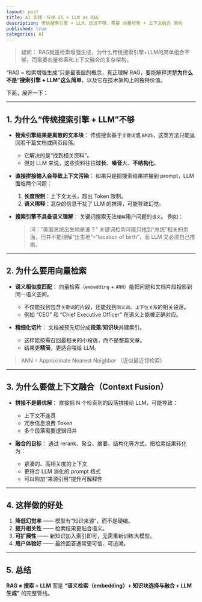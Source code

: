 ```yaml
---
layout: post
title: AI 实践：传统 ES + LLM vs RAG
description: 传统搜索引擎 + LLM，远远不够，需要 向量检索 + 上下文融合 架构
published: true
categories: AI 
---
```


> 疑问： RAG就是检索增强生成，为什么传统搜索引擎+LLM的简单组合不够，而需要向量检索和上下文融合的复杂架构。



“RAG = 检索增强生成”只是最表层的概念，真正理解 RAG，要能解释清楚**为什么不是“搜索引擎 + LLM”这么简单**，以及它在技术架构上的独特价值。

下面，展开一下：

---

## 1. 为什么“传统搜索引擎 + LLM”不够

* **搜索引擎结果是离散的文本块**：
  传统搜索基于`关键词`或 `BM25`，这类方法只能返回若干篇文档或网页段落。
  * 它解决的是“找到相关资料”。
  * 但对 LLM 来说，这些资料往往**过长**、**噪音**大、**不结构化**。

* **直接拼接输入会导致上下文污染**：
  如果只是把搜索结果拼接到 prompt，LLM 面临两个问题：

  1. **长度限制**：上下文太长，超出 Token 限制。
  2. **语义稀释**：混杂的信息干扰了 LLM 的推理，可能导致幻觉。

* **搜索引擎不具备语义理解**：
  关键词搜索无法`理解`用户问题的`语义`。
  例如：

  > 问：“美国总统出生地是谁？”
  > 关键词检索可能只找到“总统”相关的页面，但并不能理解“出生地”=“location of birth”，而 LLM 又必须自己推断。

---

## 2. 为什么要用向量检索

* **语义相似度匹配**：
  向量检索（`embedding` + `ANN`）能把问题和文档片段投影到同一语义空间。
  * 不仅能找到包含`关键词`的片段，还能找到`同义词`、`上下位关系`的相关段落。
  * 例如 “CEO” 和 “Chief Executive Officer” 在语义上能被正确对应。

* **精细化切片**：
  文档被预先切分成**段落**/**知识块**并建索引。
  * 这样能按需召回最相关的小段落，而不是整篇文章。
  * 结果更**精简**，更适合喂给 LLM。


> ANN = Approximate Nearest Neighbor （近似最近邻检索）

---

## 3. 为什么要做上下文融合（Context Fusion）

* **拼接不是最优解**：
  直接把 N 个检索到的段落拼接给 LLM，可能导致：

  * 上下文不连贯
  * 冗余信息浪费 Token
  * 多个段落需要逻辑归并

* **融合的目标**：
  通过 rerank、聚合、摘要、结构化等方式，把检索结果转化为：

  * 紧凑的、高相关度的上下文
  * 更符合 LLM 消化的 prompt 格式
  * 可以附加“来源引用”提升可解释性

---

## 4. 这样做的好处

1. **降低幻觉率** —— 模型有“知识来源”，而不是硬编。
2. **提升相关性** —— 检索结果更贴合语义。
3. **可扩展性** —— 新知识加入索引即可，无需重新训练大模型。
4. **用户体验好** —— 最终回答通常更可信、可追溯。

---

## 5. 总结

**RAG ≠ 搜索 + LLM**
而是 **“语义检索（embedding）+ 知识块选择与融合 + LLM生成”** 的完整管线。








[NingG]:    http://ningg.github.io  "NingG"











